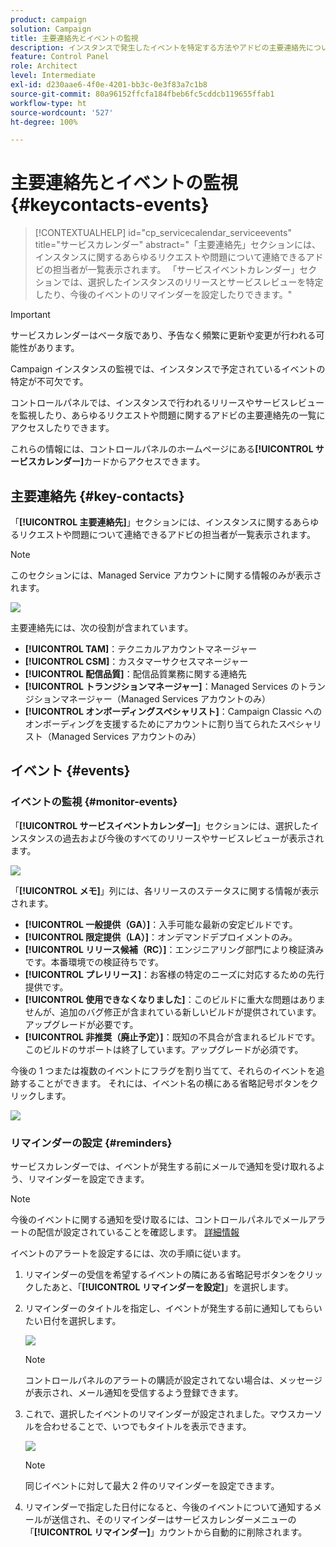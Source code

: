 ```yaml
---
product: campaign
solution: Campaign
title: 主要連絡先とイベントの監視
description: インスタンスで発生したイベントを特定する方法やアドビの主要連絡先について説明します。
feature: Control Panel
role: Architect
level: Intermediate
exl-id: d230aae6-4f0e-4201-bb3c-0e3f83a7c1b8
source-git-commit: 80a96152ffcfa184fbeb6fc5cddcb119655ffab1
workflow-type: ht
source-wordcount: '527'
ht-degree: 100%

---
```


# 主要連絡先とイベントの監視 {#keycontacts-events}

>[!CONTEXTUALHELP]
>id="cp_servicecalendar_serviceevents"
>title="サービスカレンダー"
>abstract="「主要連絡先」セクションには、インスタンスに関するあらゆるリクエストや問題について連絡できるアドビの担当者が一覧表示されます。 「サービスイベントカレンダー」セクションでは、選択したインスタンスのリリースとサービスレビューを特定したり、今後のイベントのリマインダーを設定したりできます。"

>[!IMPORTANT]
>
>サービスカレンダーはベータ版であり、予告なく頻繁に更新や変更が行われる可能性があります。

Campaign インスタンスの監視では、インスタンスで予定されているイベントの特定が不可欠です。

コントロールパネルでは、インスタンスで行われるリリースやサービスレビューを監視したり、あらゆるリクエストや問題に関するアドビの主要連絡先の一覧にアクセスしたりできます。

これらの情報には、コントロールパネルのホームページにある&#x200B;**[!UICONTROL サービスカレンダー]**&#x200B;カードからアクセスできます。

## 主要連絡先 {#key-contacts}

「**[!UICONTROL 主要連絡先]**」セクションには、インスタンスに関するあらゆるリクエストや問題について連絡できるアドビの担当者が一覧表示されます。

>[!NOTE]
>
>このセクションには、Managed Service アカウントに関する情報のみが表示されます。

![](assets/service-events-contacts.png)

主要連絡先には、次の役割が含まれています。

* **[!UICONTROL TAM]**：テクニカルアカウントマネージャー
* **[!UICONTROL CSM]**：カスタマーサクセスマネージャー
* **[!UICONTROL 配信品質]**：配信品質業務に関する連絡先
* **[!UICONTROL トランジションマネージャー]**：Managed Services のトランジションマネージャー（Managed Services アカウントのみ）
* **[!UICONTROL オンボーディングスペシャリスト]**：Campaign Classic へのオンボーディングを支援するためにアカウントに割り当てられたスペシャリスト（Managed Services アカウントのみ）

## イベント {#events}

### イベントの監視 {#monitor-events}

「**[!UICONTROL サービスイベントカレンダー]**」セクションには、選択したインスタンスの過去および今後のすべてのリリースやサービスレビューが表示されます。

![](assets/service-events-calendar.png)

「**[!UICONTROL メモ]**」列には、各リリースのステータスに関する情報が表示されます。

* **[!UICONTROL 一般提供（GA）]**：入手可能な最新の安定ビルドです。
* **[!UICONTROL 限定提供（LA）]**：オンデマンドデプロイメントのみ。
* **[!UICONTROL リリース候補（RC）]**：エンジニアリング部門により検証済みです。本番環境での検証待ちです。
* **[!UICONTROL プレリリース]**：お客様の特定のニーズに対応するための先行提供です。
* **[!UICONTROL 使用できなくなりました]**：このビルドに重大な問題はありませんが、追加のバグ修正が含まれている新しいビルドが提供されています。アップグレードが必要です。
* **[!UICONTROL 非推奨（廃止予定）]**：既知の不具合が含まれるビルドです。
このビルドのサポートは終了しています。アップグレードが必須です。

今後の 1 つまたは複数のイベントにフラグを割り当てて、それらのイベントを追跡することができます。 それには、イベント名の横にある省略記号ボタンをクリックします。

![](assets/service-events-flag.png)

### リマインダーの設定 {#reminders}

サービスカレンダーでは、イベントが発生する前にメールで通知を受け取れるよう、リマインダーを設定できます。

>[!NOTE]
>
>今後のイベントに関する通知を受け取るには、コントロールパネルでメールアラートの配信が設定されていることを確認します。 [詳細情報](../performance-monitoring/using/email-alerting.md)

イベントのアラートを設定するには、次の手順に従います。

1. リマインダーの受信を希望するイベントの隣にある省略記号ボタンをクリックしたあと、「**[!UICONTROL リマインダーを設定]**」を選択します。

1. リマインダーのタイトルを指定し、イベントが発生する前に通知してもらいたい日付を選択します。

   ![](assets/service-events-set-reminder.png)

   >[!NOTE]
   >
   >コントロールパネルのアラートの購読が設定されてない場合は、メッセージが表示され、メール通知を受信するよう登録できます。

1. これで、選択したイベントのリマインダーが設定されました。マウスカーソルを合わせることで、いつでもタイトルを表示できます。

   ![](assets/service-events-reminder.png)

   >[!NOTE]
   >
   >同じイベントに対して最大 2 件のリマインダーを設定できます。

1. リマインダーで指定した日付になると、今後のイベントについて通知するメールが送信され、そのリマインダーはサービスカレンダーメニューの「**[!UICONTROL リマインダー]**」カウントから自動的に削除されます。
